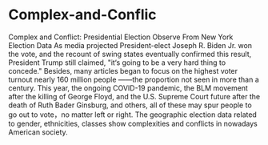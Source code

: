 # Complex-and-Conflic
Complex and Conflict: Presidential Election Observe From New York Election Data
As media projected President-elect Joseph R. Biden Jr. won the vote, and the recount of swing states eventually confirmed this result, President Trump still claimed, "it‘s going to be a very hard thing to concede." Besides, many articles began to focus on the highest voter turnout nearly 160 million people ——the proportion not seen in more than a century. This year, the ongoing COVID-19 pandemic, the BLM movement after the killing of George Floyd, and the U.S. Supreme Court future after the death of Ruth Bader Ginsburg, and others, all of these may spur people to go out to vote，no matter left or right. The geographic election data related to gender, ethnicities, classes show complexities and conflicts in nowadays American society.
